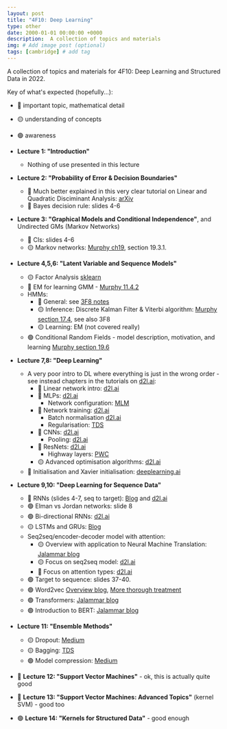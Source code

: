 ```yaml
---
layout: post
title: "4F10: Deep Learning"
type: other
date: 2000-01-01 00:00:00 +0000
description:  A collection of topics and materials
img: # Add image post (optional)
tags: [cambridge] # add tag
---
```


A collection of topics and materials for 4F10: Deep Learning and Structured Data in 2022.

Key of what's expected (hopefully...):
- 🔴 important topic, mathematical detail
- 🟡 understanding of concepts
- 🟢 awareness

- **Lecture 1: "Introduction"**
    - Nothing of use presented in this lecture
- **Lecture 2: "Probability of Error & Decision Boundaries"**
    - 🔴 Much better explained in this very clear tutorial on Linear and Quadratic Disciminant Analysis: [arXiv](https://arxiv.org/abs/1906.02590)
    - 🔴 Bayes decision rule: slides 4-6
- **Lecture 3: "Graphical Models and Conditional Independence"**, and Undirected GMs (Markov Networks)
    - 🔴 CIs: slides 4-6
    - 🟡 Markov networks: [Murphy ch19](https://www.cs.ubc.ca/~murphyk/MLbook/pml-print3-ch19.pdf), section 19.3.1.
- **Lecture 4,5,6: "Latent Variable and Sequence Models"**
    - 🟡 Factor Analysis [sklearn](https://scikit-learn.org/stable/modules/decomposition.html#factor-analysis)
    - 🔴 EM for learning GMM - [Murphy 11.4.2](https://andrewwango.github.io/assets/pdf/Murphy_PML_sec11_4.pdf)
    - HMMs:
        - 🔴 General: see [3F8 notes](https://andrewwango.github.io/assets/pdf/3F8_sequence_modelling.pdf)
        - 🟡 Inference: Discrete Kalman Filter & Viterbi algorithm: [Murphy section 17.4](https://andrewwango.github.io/assets/pdf/Murphy_PML_sec17_4.pdf), see also 3F8
        - 🟡 Learning: EM (not covered really)
    - 🟢 Conditional Random Fields - model description, motivation, and learning [Murphy section 19.6](https://andrewwango.github.io/assets/pdf/Murphy_PML_sec19_6.pdf)
- **Lecture 7,8: "Deep Learning"**
    - A very poor intro to DL where everything is just in the wrong order - see instead chapters in the tutorials on [d2l.ai](http://d2l.ai):
        - 🔴 Linear network intro: [d2l.ai](http://d2l.ai/chapter_linear-networks) 
        - 🔴 MLPs: [d2l.ai](http://d2l.ai/chapter_multilayer-perceptrons) 
            - Network configuration: [MLM](https://machinelearningmastery.com/how-to-configure-the-number-of-layers-and-nodes-in-a-neural-network/)
        - 🔴 Network training: [d2l.ai](http://d2l.ai/chapter_multilayer-perceptrons/backprop.html ) 
            - Batch normalisation [d2l.ai](http://d2l.ai/chapter_convolutional-modern/batch-norm.html)
            - Regularisation: [TDS](https://towardsdatascience.com/regularization-in-deep-learning-l1-l2-and-dropout-377e75acc036)
        - 🔴 CNNs: [d2l.ai](http://d2l.ai/chapter_convolutional-neural-networks) 
            - Pooling: [d2l.ai](http://d2l.ai/chapter_convolutional-neural-networks/pooling.html)
        - 🔴 ResNets: [d2l.ai](http://d2l.ai/chapter_convolutional-modern/resnet.html ) 
            - Highway layers: [PWC](https://paperswithcode.com/method/highway-layer)
        - 🟡 Advanced optimisation algorithms: [d2l.ai](http://d2l.ai/chapter_optimization) 
    - 🔴 Initialisation and Xavier initialisation: [deeplearning.ai](https://www.deeplearning.ai/ai-notes/initialization/)
- **Lecture 9,10: "Deep Learning for Sequence Data"**
    - 🔴 RNNs (slides 4-7, seq to target): [Blog](https://victorzhou.com/blog/intro-to-rnns/) and [d2l.ai](https://d2l.ai/chapter_recurrent-neural-networks/rnn.html)
    - 🟢 Elman vs Jordan networks: slide 8
    - 🟢 Bi-directional RNNs: [d2l.ai](https://d2l.ai/chapter_recurrent-modern/bi-rnn.html)
    - 🟡 LSTMs and GRUs: [Blog](https://colah.github.io/posts/2015-08-Understanding-LSTMs/)
    - Seq2seq/encoder-decoder model with attention:
        - 🟡 Overview with application to Neural Machine Translation: [Jalammar blog](https://jalammar.github.io/visualizing-neural-machine-translation-mechanics-of-seq2seq-models-with-attention/)
        - 🟡 Focus on seq2seq model: [d2l.ai](https://d2l.ai/chapter_recurrent-modern/seq2seq.html)
        - 🔴 Focus on attention types: [d2l.ai](https://d2l.ai/chapter_attention-mechanisms/attention-scoring-functions.html)
    - 🟢 Target to sequence: slides 37-40.
    - 🟢 Word2vec [Overview blog](https://wiki.pathmind.com/word2vec), [More thorough treatment](https://d2l.ai/chapter_natural-language-processing-pretraining/word2vec.html?highlight=word2vec)
    - 🟢 Transformers: [Jalammar blog](https://jalammar.github.io/illustrated-transformer/)
    - 🟢 Introduction to BERT: [Jalammar blog](https://jalammar.github.io/illustrated-bert/)
- **Lecture 11: "Ensemble Methods"**
    - 🟡 Dropout: [Medium](https://prvnk10.medium.com/ensemble-methods-and-the-dropout-technique-95f36e4ae9be)
    - 🟡 Bagging: [TDS](https://towardsdatascience.com/ensemble-methods-bagging-boosting-and-stacking-c9214a10a205)
    - 🟢 Model compression: [Medium](https://medium.com/analytics-vidhya/knowledge-distillation-in-a-deep-neural-network-c9dd59aff89b)
- 🔴 **Lecture 12: "Support Vector Machines"** - ok, this is actually quite good
- 🔴 **Lecture 13: "Support Vector Machines: Advanced Topics"** (kernel SVM) - good too
- 🟢 **Lecture 14: "Kernels for Structured Data"** - good enough